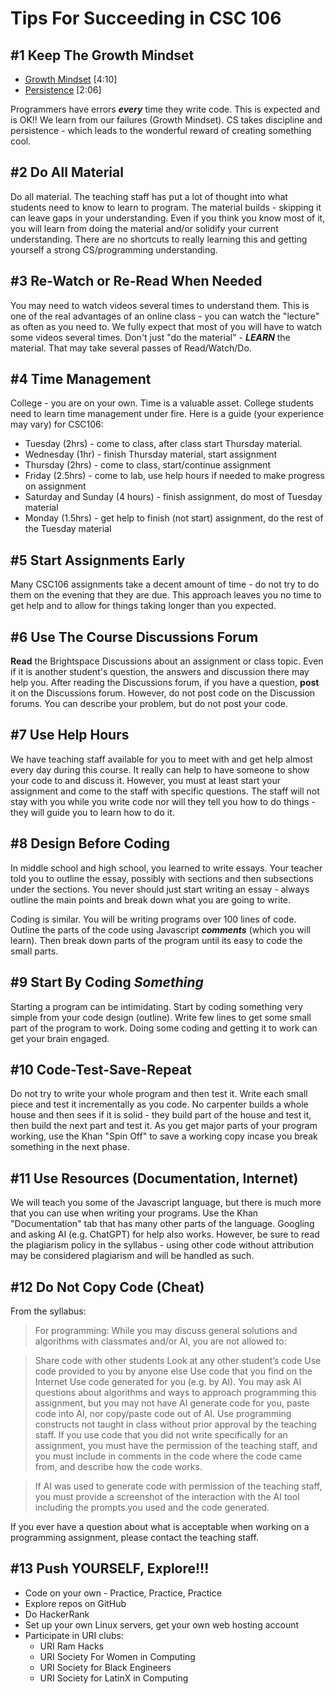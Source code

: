 # Tips For Succeeding in CSC 106

## #1 Keep The Growth Mindset
- [Growth Mindset](https://urldefense.com/v3/__https://www.youtube.com/watch?v=GWSZ1DKjNzY__;!!Jh1S!nVrhu41xHdnYegLCVrMMNwlthEmkDbXGSouWOzNrrwhMNltGvpFEbEujBZytcJAQwc74lBh4A1N_MdzFifM2$) [4:10]
- [Persistence](https://urldefense.com/v3/__https://youtu.be/eZqKqI8AvnA__;!!Jh1S!nVrhu41xHdnYegLCVrMMNwlthEmkDbXGSouWOzNrrwhMNltGvpFEbEujBZytcJAQwc74lBh4A1N_MbRVPPJw$) [2:06]

Programmers have errors **_every_** time they write code. This is expected and is OK!! We learn from our failures (Growth Mindset). CS takes discipline and persistence - which leads to the wonderful reward of creating something cool.

## #2 Do All Material
Do all material. The teaching staff has put a lot of thought into what students need to know to learn to program. The material builds - skipping it can leave gaps in your understanding. Even if you think you know most of it, you will learn from doing the material and/or solidify your current understanding. There are no shortcuts to really learning this and getting yourself a strong CS/programming understanding.

## #3 Re-Watch or Re-Read When Needed
You may need to watch videos several times to understand them. This is one of the real advantages of an online class - you can watch the "lecture" as often as you need to. We fully expect that most of you will have to watch some videos several times. Don't just "do the material" - **_LEARN_** the material. That may take several passes of Read/Watch/Do.

## #4 Time Management
College - you are on your own. Time is a valuable asset. College students need to learn time management under fire. Here is a guide (your experience may vary) for CSC106:

- Tuesday (2hrs) - come to class, after class start Thursday material.
- Wednesday (1hr) - finish Thursday material, start assignment
- Thursday (2hrs) - come to class, start/continue assignment
- Friday (2.5hrs) - come to lab, use help hours if needed to make progress on assignment
- Saturday and Sunday (4 hours) - finish assignment, do most of Tuesday material
- Monday (1.5hrs) - get help to finish (not start) assignment, do the rest of the Tuesday material

## #5 Start Assignments Early
Many CSC106 assignments take a decent amount of time - do not try to do them on the evening that they are due. This approach leaves you no time to get help and to allow for things taking longer than you expected.

## #6 Use The Course Discussions Forum
**Read** the Brightspace Discussions about an assignment or class topic. Even if it is another student's question, the answers and discussion there may help you. After reading the Discussions forum, if you have a question, **post** it on the Discussions forum. However, do not post code on the Discussion forums. You can describe your problem, but do not post your code.

## #7 Use Help Hours
We have teaching staff available for you to meet with and get help almost every day during this course. It really can help to have someone to show your code to and discuss it. However, you must at least start your assignment and come to the staff with specific questions. The staff will not stay with you while you write code nor will they tell you how to do things - they will guide you to learn how to do it.

## #8 Design Before Coding
In middle school and high school, you learned to write essays. Your teacher told you to outline the essay, possibly with sections and then subsections under the sections. You never should just start writing an essay - always outline the main points and break down what you are going to write.

Coding is similar. You will be writing programs over 100 lines of code. Outline the parts of the code using Javascript **_comments_** (which you will learn). Then break down parts of the program until its easy to code the small parts.

## #9 Start By Coding _Something_
Starting a program can be intimidating. Start by coding something very simple from your code design (outline). Write few lines to get some small part of the program to work. Doing some coding and getting it to work can get your brain engaged.

## #10 Code-Test-Save-Repeat
Do not try to write your whole program and then test it. Write each small piece and test it incrementally as you code. No carpenter builds a whole house and then sees if it is solid - they build part of the house and test it, then build the next part and test it. As you get major parts of your program working, use the Khan "Spin Off" to save a working copy incase you break something in the next phase.

## #11 Use Resources (Documentation, Internet)
We will teach you some of the Javascript language, but there is much more that you can use when writing
your programs. Use the Khan "Documentation" tab that has many other parts of the language. Googling and asking AI (e.g. ChatGPT) for help also works. However, be sure to read the plagiarism policy in the syllabus - using other code without attribution may be considered plagiarism and will be handled as such.

## #12 Do Not Copy Code (Cheat)
From the syllabus:

> For programming: While you may discuss general solutions and algorithms with classmates and/or AI, you are not allowed to:

> Share code with other students
> Look at any other student’s code
> Use code provided to you by anyone else
> Use code that you find on the Internet
> Use code generated for you (e.g. by AI). You may ask AI questions about algorithms and ways to approach programming this assignment, but you may not have AI generate code for you, paste code into AI, nor copy/paste code out of AI.
> Use programming constructs not taught in class without prior approval by the teaching staff. If you use code that you did not write specifically for an assignment, you must have the permission of the teaching staff, and you must include in comments in the code where the code came from, and describe how the code works.

>  If AI was used to generate code with permission of the teaching staff, you must provide a screenshot of the interaction with the AI tool including the prompts you used and the code generated.

If you ever have a question about what is acceptable when working on a programming assignment, please contact the teaching staff.

## #13 Push YOURSELF, Explore!!!

- Code on your own - Practice, Practice, Practice
- Explore repos on GitHub
- Do HackerRank
- Set up your own Linux servers, get your own web hosting account
- Participate in URI clubs:
    - URI Ram Hacks
    - URI Society For Women in Computing
    - URI Society for Black Engineers
    - URI Society for LatinX in Computing
